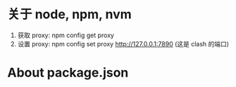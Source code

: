 # 关于 node, npm, nvm

1. 获取 proxy: npm config get proxy
2. 设置 proxy: npm config set proxy http://127.0.0.1:7890 (这是 clash 的端口)

# About package.json
